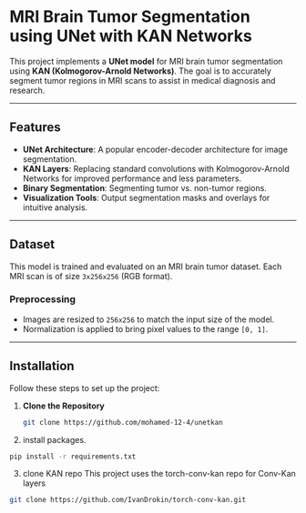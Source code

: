 # MRI Brain Tumor Segmentation using UNet with KAN Networks

This project implements a **UNet model** for MRI brain tumor segmentation using **KAN (Kolmogorov-Arnold Networks)**. The goal is to accurately segment tumor regions in MRI scans to assist in medical diagnosis and research.

---

## Features
- **UNet Architecture**: A popular encoder-decoder architecture for image segmentation.
- **KAN Layers**: Replacing standard convolutions with Kolmogorov-Arnold Networks for improved performance and less parameters.
- **Binary Segmentation**: Segmenting tumor vs. non-tumor regions.
- **Visualization Tools**: Output segmentation masks and overlays for intuitive analysis.

---

## Dataset
This model is trained and evaluated on an MRI brain tumor dataset. Each MRI scan is of size `3x256x256` (RGB format).

### Preprocessing
- Images are resized to `256x256` to match the input size of the model.
- Normalization is applied to bring pixel values to the range `[0, 1]`.

---

## Installation
Follow these steps to set up the project:

1. **Clone the Repository**
   ```bash
   git clone https://github.com/mohamed-12-4/unetkan
   ```

2. install packages.
```bash
pip install -r requirements.txt
```
3. clone KAN repo This project uses the torch-conv-kan repo for Conv-Kan layers
```bash
git clone https://github.com/IvanDrokin/torch-conv-kan.git
```

